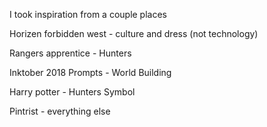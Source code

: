 I took inspiration from a couple places

Horizen forbidden west - culture and dress (not technology)

Rangers apprentice - Hunters

Inktober 2018 Prompts - World Building

Harry potter - Hunters Symbol

Pintrist - everything else